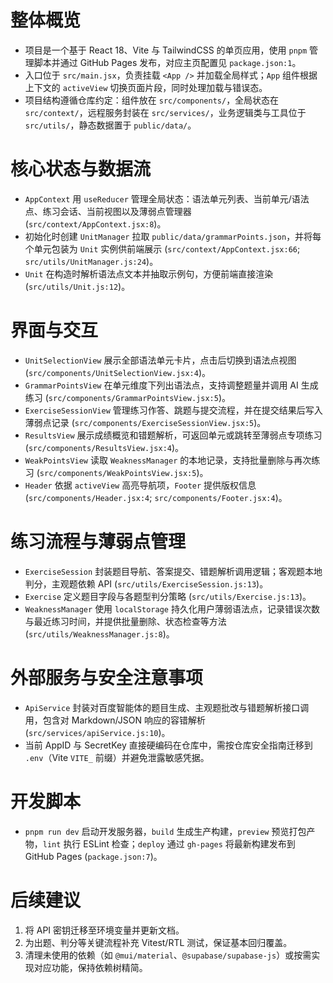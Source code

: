 # 整体概览
- 项目是一个基于 React 18、Vite 与 TailwindCSS 的单页应用，使用 `pnpm` 管理脚本并通过 GitHub Pages 发布，对应主页配置见 `package.json:1`。
- 入口位于 `src/main.jsx`，负责挂载 `<App />` 并加载全局样式；`App` 组件根据上下文的 `activeView` 切换页面片段，同时处理加载与错误态。
- 项目结构遵循仓库约定：组件放在 `src/components/`，全局状态在 `src/context/`，远程服务封装在 `src/services/`，业务逻辑类与工具位于 `src/utils/`，静态数据置于 `public/data/`。

# 核心状态与数据流
- `AppContext` 用 `useReducer` 管理全局状态：语法单元列表、当前单元/语法点、练习会话、当前视图以及薄弱点管理器 (`src/context/AppContext.jsx:8`)。
- 初始化时创建 `UnitManager` 拉取 `public/data/grammarPoints.json`，并将每个单元包装为 `Unit` 实例供前端展示 (`src/context/AppContext.jsx:66`; `src/utils/UnitManager.js:24`)。
- `Unit` 在构造时解析语法点文本并抽取示例句，方便前端直接渲染 (`src/utils/Unit.js:12`)。

# 界面与交互
- `UnitSelectionView` 展示全部语法单元卡片，点击后切换到语法点视图 (`src/components/UnitSelectionView.jsx:4`)。
- `GrammarPointsView` 在单元维度下列出语法点，支持调整题量并调用 AI 生成练习 (`src/components/GrammarPointsView.jsx:5`)。
- `ExerciseSessionView` 管理练习作答、跳题与提交流程，并在提交结果后写入薄弱点记录 (`src/components/ExerciseSessionView.jsx:5`)。
- `ResultsView` 展示成绩概览和错题解析，可返回单元或跳转至薄弱点专项练习 (`src/components/ResultsView.jsx:4`)。
- `WeakPointsView` 读取 `WeaknessManager` 的本地记录，支持批量删除与再次练习 (`src/components/WeakPointsView.jsx:5`)。
- `Header` 依据 `activeView` 高亮导航项，`Footer` 提供版权信息 (`src/components/Header.jsx:4`; `src/components/Footer.jsx:4`)。

# 练习流程与薄弱点管理
- `ExerciseSession` 封装题目导航、答案提交、错题解析调用逻辑；客观题本地判分，主观题依赖 API (`src/utils/ExerciseSession.js:13`)。
- `Exercise` 定义题目字段与各题型判分策略 (`src/utils/Exercise.js:13`)。
- `WeaknessManager` 使用 `localStorage` 持久化用户薄弱语法点，记录错误次数与最近练习时间，并提供批量删除、状态检查等方法 (`src/utils/WeaknessManager.js:8`)。

# 外部服务与安全注意事项
- `ApiService` 封装对百度智能体的题目生成、主观题批改与错题解析接口调用，包含对 Markdown/JSON 响应的容错解析 (`src/services/apiService.js:10`)。
- 当前 AppID 与 SecretKey 直接硬编码在仓库中，需按仓库安全指南迁移到 `.env`（Vite `VITE_` 前缀）并避免泄露敏感凭据。

# 开发脚本
- `pnpm run dev` 启动开发服务器，`build` 生成生产构建，`preview` 预览打包产物，`lint` 执行 ESLint 检查；`deploy` 通过 `gh-pages` 将最新构建发布到 GitHub Pages (`package.json:7`)。

# 后续建议
1. 将 API 密钥迁移至环境变量并更新文档。
2. 为出题、判分等关键流程补充 Vitest/RTL 测试，保证基本回归覆盖。
3. 清理未使用的依赖（如 `@mui/material`、`@supabase/supabase-js`）或按需实现对应功能，保持依赖树精简。
